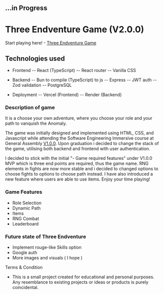 ## ...in Progress

# Three Endventure Game (V2.0.0)
Start playing here! - [Three Endventure Game](https://threeendventuregame.vercel.app/)

## Technologies used

- Frontend
-- React (TypeScript)
-- React router
-- Vanilla CSS

- Backend
-- Bun to compile (TypeScript) to js
-- Express
-- JWT auth
-- Zod validation
-- PostgreSQL

- Deployment
-- Vercel (Frontend) 
-- Render (Backend) 

### Description of game

  It is a choose your own adventure, where you choose your role and your path to vanquish the Anomaly.
  
  The game was initially designed and implemented using HTML, CSS, and Javascript while attending the Software Engineering Immersive course at General Assembly [V1.0.0](https://github.com/Aloyleow/3Endventure-Game). Upon graduation i decided to change the stack of the game, utilising both backend and frontend with user authentication.

  I decided to stick with the initial "- Game required features" under V1.0.0 MVP which is three end points are required, thus the game name. RNG elements in fights are now more stable and i decided to changed options to choose fights to options to choose path instead. I have also introduced a new feature where users are able to use items. Enjoy your time playing!
  
### Game Features

- Role Selection
- Dynamic Path
- Items
- RNG Combat
- Leaderboard

### Future state of Three Endventure

 - Implement rouge-like Skills option 
 - Google auth
 - More images and visuals ( I hope )


Terms & Condition
- This is a small project created for educational and personal purposes. Any resemblance to existing projects or ideas or products is purely coincidental.